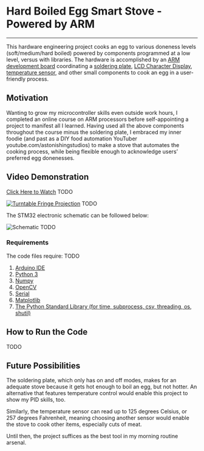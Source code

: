 # Hard Boiled Egg Smart Stove - Powered by ARM
---
This hardware engineering project cooks an egg to various doneness levels (soft/medium/hard boiled) powered by components programmed at a low level, versus with libraries. The hardware is accomplished by an [ARM development board](https://www.st.com/en/evaluation-tools/nucleo-f401re.html) coordinating a [soldering plate](https://www.amazon.com/Remover-Heating-Soldering-Welding-Station/dp/B07W1ZZH8T/ref=sr_1_7?crid=2AFZ1592ZUTRB&keywords=soldering+plate&qid=1696189254&sprefix=soldering+plat%2Caps%2C165&sr=8-7), [LCD Character Display](https://www.digikey.com/en/products/detail/newhaven-display-intl/NHD-0420H1Z-FSW-GBW-33V3/2773595), [temperature sensor](https://www.digikey.com/en/products/detail/analog-devices-inc-maxim-integrated/DS1631/680597), and other small components to cook an egg in a user-friendly process.

## Motivation
Wanting to grow my microcontroller skills even outside work hours, I completed an online course on ARM processors before self-appointing a project to manifest all I learned. Having used all the above components throughout the course minus the soldering plate, I embraced my inner foodie (and past as a DIY food automation YouTuber youtube.com/astonishingstudios) to make a stove that automates the cooking process, while being flexible enough to acknowledge users’ preferred egg donenesses.

## Video Demonstration
[Click Here to Watch](https://youtu.be/pxwZWfczoWY) TODO

[![Turntable Fringe Projection](README-images/low_phase_map.png)](https://youtu.be/pxwZWfczoWY) TODO

The STM32 electronic schematic can be followed below:

![Schematic](README-images/schem.png) TODO

### Requirements
The code files require: TODO
1. [Arduino IDE](https://www.arduino.cc/en/main/software)
2. [Python 3](https://www.python.org/downloads/)
3. [Numpy](https://scipy.org/install.html)
4. [OpenCV](https://opencv.org/releases/)
5. [Serial](https://pypi.python.org/pypi/pyserial)
6. [Matplotlib](https://matplotlib.org/users/installing.html)
7. [The Python Standard Library (for time, subprocess, csv, threading, os, shutil)](https://docs.python.org/3/library/)

## How to Run the Code
TODO

## Future Possibilities
The soldering plate, which only has on and off modes, makes for an adequate stove because it gets hot enough to boil an egg, but not hotter. An alternative that features temperature control would enable this project to show my PID skills, too.

Similarly, the temperature sensor can read up to 125 degrees Celsius, or 257 degrees Fahrenheit, meaning choosing another sensor would enable the stove to cook other items, especially cuts of meat.

Until then, the project suffices as the best tool in my morning routine arsenal.
